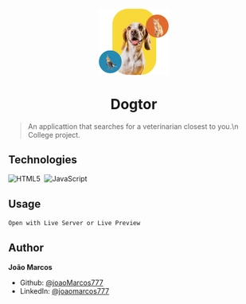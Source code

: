 <p align="center">
  <img src="./assets/./pets.svg" width="140px" />
</p>

<h1 align="center">Dogtor</h1>

> An applicattion that searches for a veterinarian closest to you.\n
> College project.

## Technologies

![HTML5](https://img.shields.io/badge/-HTML5-05122A?style=flat&logo=html5)&nbsp;
![JavaScript](https://img.shields.io/badge/-JavaScript-05122A?style=flat&logo=javascript)&nbsp;

<!-- ## Install

```sh
npm install
``` -->

## Usage

```sh
Open with Live Server or Live Preview
```

## Author

**João Marcos**

- Github: [@joaoMarcos777](https://github.com/joaoMarcos777)
- LinkedIn: [@joaomarcos777](https://linkedin.com/in/joaomarcos777)
